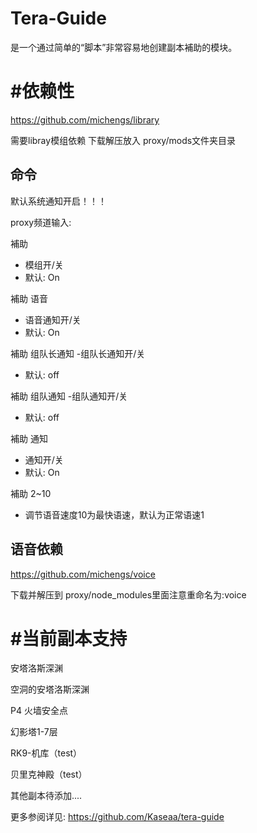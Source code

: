 # Tera-Guide

是一个通过简单的“脚本”非常容易地创建副本補助的模块。

# #依赖性

https://github.com/michengs/library

需要libray模组依赖 下载解压放入 proxy/mods文件夹目录


## 命令

默认系统通知开启！！！

proxy频道输入:

補助
- 模组开/关
- 默认: On


補助 语音
- 语音通知开/关
- 默认: On



補助 组队长通知
-组队长通知开/关
- 默认: off


補助 组队通知
-组队通知开/关
- 默认: off




補助 通知
- 通知开/关
- 默认: On



補助 2~10

- 调节语音速度10为最快语速，默认为正常语速1







## 语音依赖

https://github.com/michengs/voice

下载并解压到 proxy/node_modules里面注意重命名为:voice







# #当前副本支持

安塔洛斯深渊

空洞的安塔洛斯深渊

P4 火墙安全点

幻影塔1-7层

RK9-机库（test）

贝里克神殿（test）

其他副本待添加....

更多参阅详见: 
https://github.com/Kaseaa/tera-guide